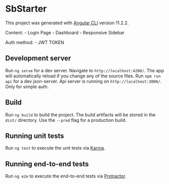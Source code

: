 # SbStarter

This project was generated with [Angular CLI](https://github.com/angular/angular-cli) version 11.2.2.

Content:
    - Login Page
    - Dashboard
    - Responsive Sidebar

Auth method:
    - JWT TOKEN

## Development server

Run `ng serve` for a dev server. Navigate to `http://localhost:4200/`. The app will automatically reload if you change any of the source files.
Run `npm run api` for a dev json-server. Api server is running on `http://localhost:3000/`. Only for simple auth.

## Build

Run `ng build` to build the project. The build artifacts will be stored in the `dist/` directory. Use the `--prod` flag for a production build.

## Running unit tests

Run `ng test` to execute the unit tests via [Karma](https://karma-runner.github.io).

## Running end-to-end tests

Run `ng e2e` to execute the end-to-end tests via [Protractor](http://www.protractortest.org/).
